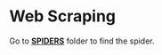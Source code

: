 # Web Scraping
Go to <a href="https://github.com/harshvardhan-anand/Web-Scraping/tree/master/SPIDERS"><strong>SPIDERS</strong></a> folder to find the spider.
